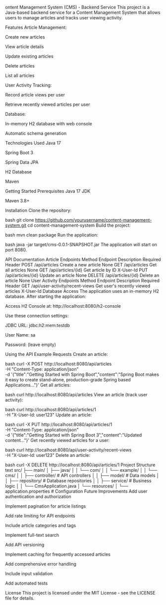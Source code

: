 ontent Management System (CMS) - Backend Service
This project is a Java-based backend service for a Content Management System that allows users to manage articles and tracks user viewing activity.

Features
Article Management:

Create new articles

View article details

Update existing articles

Delete articles

List all articles

User Activity Tracking:

Record article views per user

Retrieve recently viewed articles per user

Database:

In-memory H2 database with web console

Automatic schema generation

Technologies Used
Java 17

Spring Boot 3

Spring Data JPA

H2 Database

Maven

Getting Started
Prerequisites
Java 17 JDK

Maven 3.8+

Installation
Clone the repository:

bash
git clone https://github.com/yourusername/content-management-system.git
cd content-management-system
Build the project:

bash
mvn clean package
Run the application:

bash
java -jar target/cms-0.0.1-SNAPSHOT.jar
The application will start on port 8080.

API Documentation
Article Endpoints
Method	Endpoint	Description	Required Header
POST	/api/articles	Create a new article	None
GET	/api/articles	Get all articles	None
GET	/api/articles/{id}	Get article by ID	X-User-Id
PUT	/api/articles/{id}	Update an article	None
DELETE	/api/articles/{id}	Delete an article	None
User Activity Endpoints
Method	Endpoint	Description	Required Header
GET	/api/user-activity/recent-views	Get user's recently viewed articles	X-User-Id
Database Access
The application uses an in-memory H2 database. After starting the application:

Access H2 Console at: http://localhost:8080/h2-console

Use these connection settings:

JDBC URL: jdbc:h2:mem:testdb

User Name: sa

Password: (leave empty)

Using the API
Example Requests
Create an article:

bash
curl -X POST http://localhost:8080/api/articles \
  -H "Content-Type: application/json" \
  -d '{"title":"Getting Started with Spring Boot","content":"Spring Boot makes it easy to create stand-alone, production-grade Spring based Applications..."}'
Get all articles:

bash
curl http://localhost:8080/api/articles
View an article (track user activity):

bash
curl http://localhost:8080/api/articles/1 \
  -H "X-User-Id: user123"
Update an article:

bash
curl -X PUT http://localhost:8080/api/articles/1 \
  -H "Content-Type: application/json" \
  -d '{"title":"Getting Started with Spring Boot 3","content":"Updated content..."}'
Get recently viewed articles for a user:

bash
curl http://localhost:8080/api/user-activity/recent-views \
  -H "X-User-Id: user123"
Delete an article:

bash
curl -X DELETE http://localhost:8080/api/articles/1
Project Structure
text
src/
├── main/
│   ├── java/
│   │   └── com/
│   │       └── example/
│   │           └── cms/
│   │               ├── controller/      # API controllers
│   │               ├── model/           # Data models
│   │               ├── repository/      # Database repositories
│   │               ├── service/         # Business logic
│   │               └── CmsApplication.java
│   └── resources/
│       └── application.properties       # Configuration
Future Improvements
Add user authentication and authorization

Implement pagination for article listings

Add rate limiting for API endpoints

Include article categories and tags

Implement full-text search

Add API versioning

Implement caching for frequently accessed articles

Add comprehensive error handling

Include input validation

Add automated tests

License
This project is licensed under the MIT License - see the LICENSE file for details.

